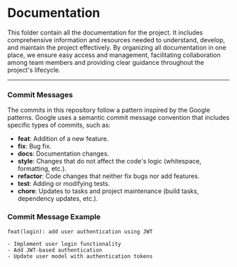 # Documentation

This folder contain all the documentation for the project. It includes comprehensive information and 
resources needed to understand, develop, and maintain the project effectively. By organizing all 
documentation in one place, we ensure easy access and management, facilitating collaboration among team 
members and providing clear guidance throughout the project's lifecycle.

---

### Commit Messages

The commits in this repository follow a pattern inspired by the Google patterns. Google uses a semantic commit message convention that includes specific types of commits, such as:

- **feat**: Addition of a new feature.
- **fix**: Bug fix.
- **docs**: Documentation changes.
- **style**: Changes that do not affect the code's logic (whitespace, formatting, etc.).
- **refactor**: Code changes that neither fix bugs nor add features.
- **test**: Adding or modifying tests.
- **chore**: Updates to tasks and project maintenance (build tasks, dependency updates, etc.).

### Commit Message Example

```plaintext
feat(login): add user authentication using JWT

- Implement user login functionality
- Add JWT-based authentication
- Update user model with authentication tokens
```
